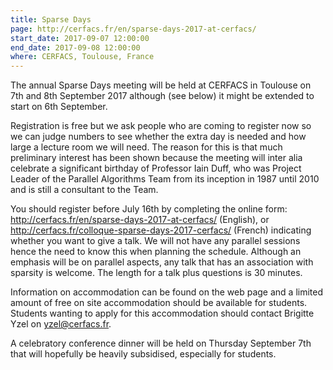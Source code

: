 ```yaml
---
title: Sparse Days
page: http://cerfacs.fr/en/sparse-days-2017-at-cerfacs/
start_date: 2017-09-07 12:00:00
end_date: 2017-09-08 12:00:00
where: CERFACS, Toulouse, France
---
```


The annual Sparse Days meeting will be held at CERFACS in Toulouse 
on 7th and 8th September 2017 although (see below) it might be 
extended to start on 6th September. 

Registration is free but we ask people who are coming to register 
now so we can judge numbers to see whether the extra day is needed 
and how large a lecture room we will need. The reason for this is 
that much preliminary interest has been shown because the meeting 
will inter alia celebrate a significant birthday of Professor 
Iain Duff, who was Project Leader of the Parallel Algorithms Team 
from its inception in 1987 until 2010 and is still a consultant to 
the Team. 

You should register before July 16th by completing the online form: 
<http://cerfacs.fr/en/sparse-days-2017-at-cerfacs/> (English), or 
<http://cerfacs.fr/colloque-sparse-days-2017-cerfacs/> (French) 
indicating whether you want to give a talk. We will not have any 
parallel sessions hence the need to know this when planning the 
schedule. Although an emphasis will be on parallel aspects, any talk 
that has an association with sparsity is welcome. The length for a 
talk plus questions is 30 minutes. 

Information on accommodation can be found on the web page and a 
limited amount of free on site accommodation should be available for 
students. Students wanting to apply for this accommodation should 
contact Brigitte Yzel on <yzel@cerfacs.fr>. 

A celebratory conference dinner will be held on Thursday 
September 7th that will hopefully be heavily subsidised, especially 
for students. 